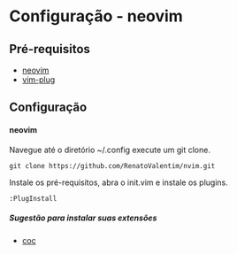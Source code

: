 # Configuração - neovim

## Pré-requisitos
* [neovim](https://github.com/neovim/neovim)
* [vim-plug](https://github.com/junegunn/vim-plug)

## Configuração
#### neovim
 Navegue até o diretório ~/.config execute um git clone.
```
git clone https://github.com/RenatoValentim/nvim.git
```
Instale os pré-requisitos, abra o init.vim e instale os plugins.
```
:PlugInstall
```
##### Sugestão para instalar suas extensões

* [coc](https://github.com/neoclide/coc.nvim)

